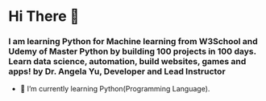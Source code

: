# Hi There 👋
<h3>I am learning Python for Machine learning from W3School and Udemy of Master Python by building 100 projects in 100 days. Learn data science, automation, build websites, games and apps! by Dr. Angela Yu, Developer and Lead Instructor </h3>

- 🌱 I’m currently learning Python(Programming Language).
<!--## Hi there 👋
**mjeyz/mjeyz** is a ✨ _special_ ✨ repository because its `README.md` (this file) appears on your GitHub profile.

Here are some ideas to get you started:

- 🔭 I’m currently working on ...
- 👯 I’m looking to collaborate on ...
- 🤔 I’m looking for help with ...
- 💬 Ask me about ...
- 📫 How to reach me: ...
- 😄 Pronouns: ...
- ⚡ Fun fact: ...
-->
